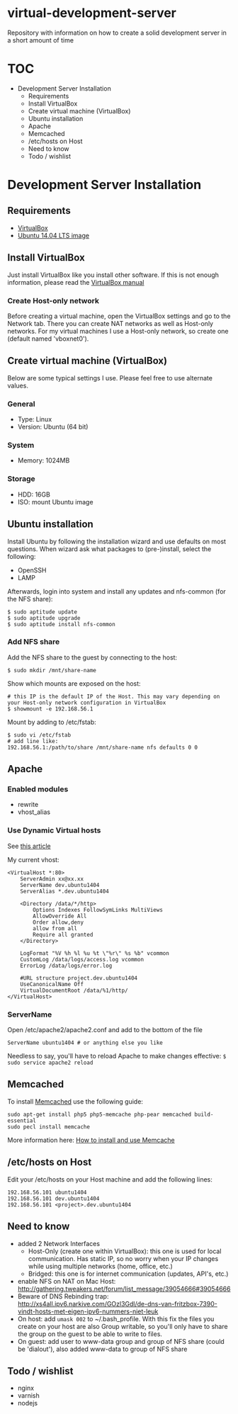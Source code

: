 virtual-development-server
==========================

Repository with information on how to create a solid development server in a short amount of time

# TOC
<!-- MarkdownTOC depth=2 -->

- Development Server Installation
    - Requirements
    - Install VirtualBox
    - Create virtual machine (VirtualBox)
    - Ubuntu installation
    - Apache
    - Memcached
    - /etc/hosts on Host
    - Need to know
    - Todo / wishlist

<!-- /MarkdownTOC -->


# Development Server Installation

## Requirements
- [VirtualBox](https://www.virtualbox.org/wiki/Downloads)
- [Ubuntu 14.04 LTS image](http://www.ubuntu.com/download/server)

## Install VirtualBox
Just install VirtualBox like you install other software. If this is not enough information, please read the [VirtualBox manual](https://www.virtualbox.org/manual/UserManual.html)

### Create Host-only network
Before creating a virtual machine, open the VirtualBox settings and go to the Network tab. There you can create NAT networks as well as Host-only networks. For my virtual machines I use a Host-only network, so create one (default named 'vboxnet0').

## Create virtual machine (VirtualBox)
Below are some typical settings I use. Please feel free to use alternate values.

### General
- Type: Linux
- Version: Ubuntu (64 bit)

### System
- Memory: 1024MB

### Storage
- HDD: 16GB
- ISO: mount Ubuntu image

## Ubuntu installation
Install Ubuntu by following the installation wizard and use defaults on most questions. When wizard ask what packages to (pre-)install, select the following:
- OpenSSH
- LAMP

Afterwards, login into system and install any updates and nfs-common (for the NFS share):
```Shell
$ sudo aptitude update
$ sudo aptitude upgrade
$ sudo aptitude install nfs-common
```

### Add NFS share
Add the NFS share to the guest by connecting to the host:
```Shell
$ sudo mkdir /mnt/share-name
```

Show which mounts are exposed on the host:
```Shell
# this IP is the default IP of the Host. This may vary depending on your Host-only network configuration in VirtualBox
$ showmount -e 192.168.56.1
```

Mount by adding to /etc/fstab:
```Shell
$ sudo vi /etc/fstab
# add line like:
192.168.56.1:/path/to/share /mnt/share-name nfs defaults 0 0
```

## Apache

### Enabled modules
- rewrite
- vhost_alias

### Use Dynamic Virtual hosts
See [this article](http://eosrei.net/articles/2012/08/create-dynamic-virtual-hosts-apache-http-vhostalias)

My current vhost:
```ApacheConf
<VirtualHost *:80>
    ServerAdmin xx@xx.xx
    ServerName dev.ubuntu1404
    ServerAlias *.dev.ubuntu1404

    <Directory /data/*/http>
        Options Indexes FollowSymLinks MultiViews
        AllowOverride All
        Order allow,deny
        allow from all
        Require all granted
    </Directory>

    LogFormat "%V %h %l %u %t \"%r\" %s %b" vcommon
    CustomLog /data/logs/access.log vcommon
    ErrorLog /data/logs/error.log

    #URL structure project.dev.ubuntu1404
    UseCanonicalName Off
    VirtualDocumentRoot /data/%1/http/
</VirtualHost>
```

### ServerName
Open /etc/apache2/apache2.conf and add to the bottom of the file
```ApacheConf
ServerName ubuntu1404 # or anything else you like
```

Needless to say, you'll have to reload Apache to make changes effective: `$ sudo service apache2 reload`

## Memcached
To install [Memcached](http://memcached.org/) use the following guide:
```Shell
sudo apt-get install php5 php5-memcache php-pear memcached build-essential
sudo pecl install memcache
```
More information here: [How to install and use Memcache](https://www.digitalocean.com/community/tutorials/how-to-install-and-use-memcache-on-ubuntu-12-04)

## /etc/hosts on Host
Edit your /etc/hosts on your Host machine and add the following lines:
```Shell
192.168.56.101 ubuntu1404
192.168.56.101 dev.ubuntu1404
192.168.56.101 <project>.dev.ubuntu1404
```

## Need to know
- added 2 Network Interfaces
  - Host-Only (create one within VirtualBox): this one is used for local communication. Has static IP, so no worry when your IP changes while using multiple networks (home, office, etc.)
  - Bridged: this one is for internet communication (updates, API's, etc.)
- enable NFS on NAT on Mac Host: http://gathering.tweakers.net/forum/list_message/39054666#39054666
- Beware of DNS Rebinding trap: http://xs4all.ipv6.narkive.com/GOzl3Gdl/de-dns-van-fritzbox-7390-vindt-hosts-met-eigen-ipv6-nummers-niet-leuk
- On host: add `umask 002` to ~/.bash_profile. With this fix the files you create on your host are also Group writable, so you'll only have to share the group on the guest to be able to write to files.
- On guest: add user to www-data group and group of NFS share (could be 'dialout'), also added www-data to group of NFS share


## Todo / wishlist
- nginx
- varnish
- nodejs